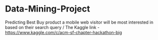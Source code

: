 # Data-Mining-Project
Predicting Best Buy product a mobile web visitor will be most interested in based on their search query /
The Kaggle link - https://www.kaggle.com/c/acm-sf-chapter-hackathon-big
